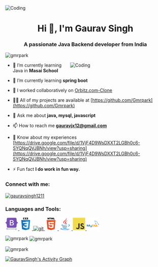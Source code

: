<img border-radius="20px" alt="Coding" width="100%" height="250px" src="https://visme.co/blog/wp-content/uploads/2019/10/animated-presentation-software-header-wide.gif">
<h1 align="center">Hi 👋, I'm Gaurav Singh</h1>
<h3 align="center">A passionate Java Backend developer from India</h3>

<p align="left"> <img src="https://komarev.com/ghpvc/?username=gmrpark&label=Profile%20views&color=0e75b6&style=flat" alt="gmrpark" /> </p>



<img align="right" alt="Coding" width="300" height="80%" src="https://chools.in/wp-content/uploads/6.gif">

- 🔭 I’m currently learning Java in **Masai School**

- 🌱 I’m currently learning **spring boot**

- 👯 I worked collaboratively on [Orbitz.com-Clone](https://github.com/Gmrpark/Orbitz-clone)

- 👨‍💻 All of my projects are available at [https://github.com/Gmrpark](https://github.com/Gmrpark)

- 💬 Ask me about **java, mysql, javascript**

- 📫 How to reach me **gauravjx12@gmail.com**

- 📄 Know about my experiences [https://drive.google.com/file/d/1VjF4D9WsDXXT2LGBh0c6-SYQNqQVJBNh/view?usp=sharing](https://drive.google.com/file/d/1VjF4D9WsDXXT2LGBh0c6-SYQNqQVJBNh/view?usp=sharing)

- ⚡ Fun fact **I do work in fun way.**

<h3 align="left">Connect with me:</h3>
<p align="left">
<a href="https://linkedin.com/in/gauravsingh1211" target="blank"><img align="center" src="https://raw.githubusercontent.com/rahuldkjain/github-profile-readme-generator/master/src/images/icons/Social/linked-in-alt.svg" alt="gauravsingh1211" height="30" width="40" /></a>
</p>

<h3 align="left">Languages and Tools:</h3>
<p align="left"> <a href="https://getbootstrap.com" target="_blank" rel="noreferrer"> <img src="https://raw.githubusercontent.com/devicons/devicon/master/icons/bootstrap/bootstrap-plain-wordmark.svg" alt="bootstrap" width="40" height="40"/> </a> <a href="https://www.w3schools.com/css/" target="_blank" rel="noreferrer"> <img src="https://raw.githubusercontent.com/devicons/devicon/master/icons/css3/css3-original-wordmark.svg" alt="css3" width="40" height="40"/> </a> <a href="https://git-scm.com/" target="_blank" rel="noreferrer"> <img src="https://www.vectorlogo.zone/logos/git-scm/git-scm-icon.svg" alt="git" width="40" height="40"/> </a> <a href="https://www.w3.org/html/" target="_blank" rel="noreferrer"> <img src="https://raw.githubusercontent.com/devicons/devicon/master/icons/html5/html5-original-wordmark.svg" alt="html5" width="40" height="40"/> </a> <a href="https://www.java.com" target="_blank" rel="noreferrer"> <img src="https://raw.githubusercontent.com/devicons/devicon/master/icons/java/java-original.svg" alt="java" width="40" height="40"/> </a> <a href="https://developer.mozilla.org/en-US/docs/Web/JavaScript" target="_blank" rel="noreferrer"> <img src="https://raw.githubusercontent.com/devicons/devicon/master/icons/javascript/javascript-original.svg" alt="javascript" width="40" height="40"/> </a> <a href="https://www.mysql.com/" target="_blank" rel="noreferrer"> <img src="https://raw.githubusercontent.com/devicons/devicon/master/icons/mysql/mysql-original-wordmark.svg" alt="mysql" width="40" height="40"/> </a> </p>

<p><img align="left" src="https://github-readme-stats.vercel.app/api/top-langs?username=gmrpark&show_icons=true&locale=en&layout=compact" alt="gmrpark" /></p>


<p>&nbsp;<img align="center" src="https://github-readme-stats.vercel.app/api?username=gmrpark&show_icons=true&locale=en" alt="gmrpark" /></p>


<p><img align="center" src="https://github-readme-streak-stats.herokuapp.com/?user=gmrpark&" alt="gmrpark" /></p>

<a href="https://github.com/gmrpark/github-readme-activity-graph"><img alt="GauravSingh's Activity Graph" src="https://activity-graph.herokuapp.com/graph?username=gmrpark&bg_color=0D1117&color=5BCDEC&line=5BCDEC&point=FFFFFF&hide_border=true" /></a>
<br/>

